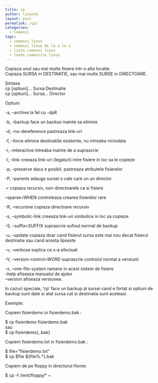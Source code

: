 ```yaml
---
title: cp
author: linuxtm
layout: post
permalink: /cp/
categories:
  - Comenzi
tags:
  - comenzi linux
  - comenzi linux de la a la z
  - lista comenzi linux
  - toate comenzile linux
---
```

Copiaza unul sau mai multe fisiere intr-o alta locatie.  
Copiaza SURSA in DESTINATIE, sau mai multe SURSE in DIRECTOARE.

Sintaxa  
cp [optiuni]&#8230; Sursa Destinatie  
cp [optiuni]&#8230; Sursa&#8230; Director

Optiuni

-a, &#8211;archive la fel cu -dpR

-b, &#8211;backup face un backuo inainte sa elimine

-d, &#8211;no-dereference pastreaza link-uri

-f, &#8211;force elimina destinatiile existente, nu intreaba niciodata

-i, &#8211;interactive intreaba inainte de a suprascrie

-l, &#8211;link creeaza link-uri (legaturi) intre fisiere in loc sa le copieze

-p, &#8211;preserve daca e posibil, pastreaza atributele fisierelor

-P, &#8211;parents adauga sursei o cale care un un director

-r copiaza recursiv, non-directoarele ca si fisiere

&#8211;sparse=WHEN controleaza crearea fisierelor rare

-R, &#8211;recursive copiaza directoare recursiv

-s, &#8211;symbolic-link creeaza link-uri simbolice in loc sa copieze

-S, &#8211;suffix=SUFFIX suprascrie sufixul normal de backup

-u, &#8211;update copiaza doar cand fisierul sursa este mai nou decat fisierul destinatie sau cand acesta lipseste

-v, &#8211;verbose explica ce s-a efectuat

-V, &#8211;version-control=WORD suprascrie controlul normal a versiunii

-x, &#8211;one-file-system ramane in acest sistem de fisiere  
&#8211;help afiseaza manualul de ajutor  
&#8211;version afiseaza versiunea.

In cazuri speciale, &#8216;cp&#8217; face un backup al sursei cand e fortat si optiuni de backup sunt date si atat sursa cat si destinatia sunt aceleasi.

Exemple:

Copiem fisierdemo in fisierdemo.bak :

$ cp fisierdemo fisierdemo.bak  
sau  
$ cp fisierdemo{,.bak}

Copiem fisierdemo.txt in fisierdemo.bak :

$ file=&#8221;fisierdemo.txt&#8221;  
$ cp $file ${file%.*}.bak

Copiem de pe floppy in directorul Home:

$ cp -f /mnt/floppy/* ~